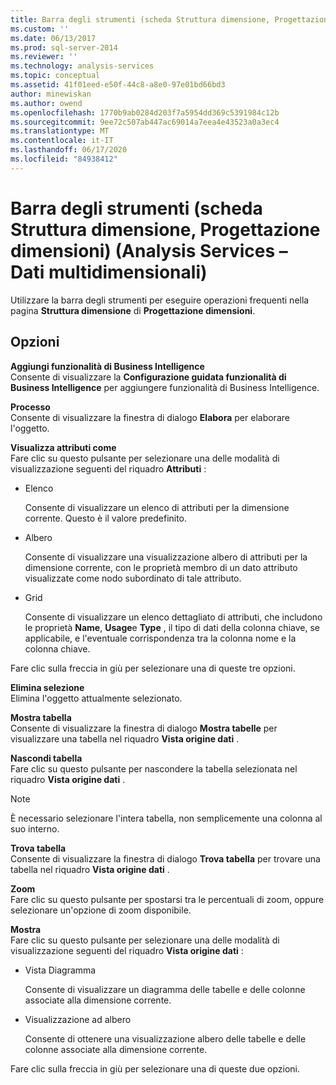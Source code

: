 ```yaml
---
title: Barra degli strumenti (scheda Struttura dimensione, Progettazione dimensioni) (Analysis Services-Dati multidimensionali) | Microsoft Docs
ms.custom: ''
ms.date: 06/13/2017
ms.prod: sql-server-2014
ms.reviewer: ''
ms.technology: analysis-services
ms.topic: conceptual
ms.assetid: 41f01eed-e50f-44c8-a8e0-97e01bd66bd3
author: minewiskan
ms.author: owend
ms.openlocfilehash: 1770b9ab0284d203f7a5954dd369c5391984c12b
ms.sourcegitcommit: 9ee72c507ab447ac69014a7eea4e43523a0a3ec4
ms.translationtype: MT
ms.contentlocale: it-IT
ms.lasthandoff: 06/17/2020
ms.locfileid: "84938412"
---
```

# <a name="toolbar-dimension-structure-tab-dimension-designer-analysis-services---multidimensional-data"></a>Barra degli strumenti (scheda Struttura dimensione, Progettazione dimensioni) (Analysis Services – Dati multidimensionali)
  Utilizzare la barra degli strumenti per eseguire operazioni frequenti nella pagina **Struttura dimensione** di **Progettazione dimensioni**.  
  
## <a name="options"></a>Opzioni  
 **Aggiungi funzionalità di Business Intelligence**  
 Consente di visualizzare la **Configurazione guidata funzionalità di Business Intelligence** per aggiungere funzionalità di Business Intelligence.  
  
 **Processo**  
 Consente di visualizzare la finestra di dialogo **Elabora** per elaborare l'oggetto.  
  
 **Visualizza attributi come**  
 Fare clic su questo pulsante per selezionare una delle modalità di visualizzazione seguenti del riquadro **Attributi** :  
  
-   Elenco  
  
     Consente di visualizzare un elenco di attributi per la dimensione corrente. Questo è il valore predefinito.  
  
-   Albero  
  
     Consente di visualizzare una visualizzazione albero di attributi per la dimensione corrente, con le proprietà membro di un dato attributo visualizzate come nodo subordinato di tale attributo.  
  
-   Grid  
  
     Consente di visualizzare un elenco dettagliato di attributi, che includono le proprietà **Name**, **Usage**e **Type** , il tipo di dati della colonna chiave, se applicabile, e l'eventuale corrispondenza tra la colonna nome e la colonna chiave.  
  
 Fare clic sulla freccia in giù per selezionare una di queste tre opzioni.  
  
 **Elimina selezione**  
 Elimina l'oggetto attualmente selezionato.  
  
 **Mostra tabella**  
 Consente di visualizzare la finestra di dialogo **Mostra tabelle** per visualizzare una tabella nel riquadro **Vista origine dati** .  
  
 **Nascondi tabella**  
 Fare clic su questo pulsante per nascondere la tabella selezionata nel riquadro **Vista origine dati** .  
  
> [!NOTE]  
>  È necessario selezionare l'intera tabella, non semplicemente una colonna al suo interno.  
  
 **Trova tabella**  
 Consente di visualizzare la finestra di dialogo **Trova tabella** per trovare una tabella nel riquadro **Vista origine dati** .  
  
 **Zoom**  
 Fare clic su questo pulsante per spostarsi tra le percentuali di zoom, oppure selezionare un'opzione di zoom disponibile.  
  
 **Mostra**  
 Fare clic su questo pulsante per selezionare una delle modalità di visualizzazione seguenti del riquadro **Vista origine dati** :  
  
-   Vista Diagramma  
  
     Consente di visualizzare un diagramma delle tabelle e delle colonne associate alla dimensione corrente.  
  
-   Visualizzazione ad albero  
  
     Consente di ottenere una visualizzazione albero delle tabelle e delle colonne associate alla dimensione corrente.  
  
 Fare clic sulla freccia in giù per selezionare una di queste due opzioni.  
  
  
